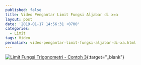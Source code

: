 ```yaml
---
published: false
title: Video Pengantar Limit Fungsi Aljabar di x=a
layout: post
date: '2019-01-17 14:56:31 +0700'
categories:
  - Limit
tags: Video
permalink: video-pengantar-limit-fungsi-aljabar-di-xa.html
---
```

[![Limit Fungsi Trigonometri - Contoh 3](https://img.youtube.com/vi/0n6GykM9BQ0/0.jpg)](https://www.youtube.com/watch?v=0n6GykM9BQ0){:target="_blank"}
